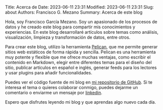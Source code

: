Title: Acerca de
Date: 2023-06-11 23:31
Modified: 2023-06-11 23:31
Slug: about
Authors: Francisco G. Mezano
Summary: Acerca de este blog


Hola, soy Francisco García Mezano. Soy un apasionado de los procesos de datos y he creado este blog 
para compartir mis conocimientos y experiencias. En este blog desarrollaré artículos sobre temas como 
análisis, visualización, limpieza y transformación de datos, entre otros. 

Para crear este blog, utilizo la herramienta [Pelican](https://docs.getpelican.com/), que me permite 
generar sitios web estáticos de forma rápida y sencilla. Pelican es una herramienta muy potente y 
flexible que me ofrece muchas ventajas, como escribir el contenido en Markdown, elegir entre diferentes 
temas para el diseño del sitio, publicar artículos en español e inglés, generar feeds para los lectores 
y usar plugins para añadir funcionalidades. 

Puedes ver el código fuente de mi blog en [mi repositorio de GitHub](https://github.com/Mezano85/blog). 
Si te interesa el tema o quieres colaborar conmigo, puedes dejarme un comentario o enviarme un mensaje 
por [linkedin](https://www.linkedin.com/in/mezano/).

Espero que disfrutes leyendo mi blog y que aprendas algo nuevo cada día.